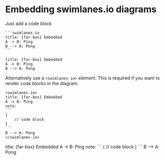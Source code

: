 # Embedding swimlanes.io diagrams

Just add a code block
    
    ```swimlanes-io
    title: {far-box} Embedded
    A -> B: Ping
    B --> A: Pong
    ```

```swimlanes-io
title: {far-box} Embedded
A -> B: Ping
B --> A: Pong
```

Alternatively use a `<swimlanes-io>` element. This is required if you want to render code blocks in the diagram. 

    <swimlanes-io>
    title: {far-box} Embedded
    A -> B: Ping
    note:
    ```
    {
        // code block
    }
    ```
    B --> A: Pong
    </swimlanes-io>

<swimlanes-io>
title: {far-box} Embedded
A -> B: Ping
note:
```
{
    // code block
}
```
B --> A: Pong
</swimlanes-io>
